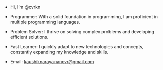 - Hi, I’m @cvrkn
- Programmer: With a solid foundation in programming, I am proficient in multiple programming languages.
- Problem Solver: I thrive on solving complex problems and developing efficient solutions.
- Fast Learner: I quickly adapt to new technologies and concepts, constantly expanding my knowledge and skills.

- Email: kaushiknarayanancvr@gmail.com


<!---
CVrKaushikNarayanan/CVrKaushikNarayanan is a ✨ special ✨ repository because its `README.md` (this file) appears on your GitHub profile.
You can click the Preview link to take a look at your changes.
--->
